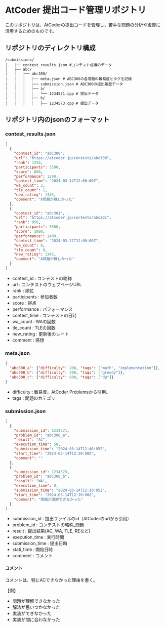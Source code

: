 # AtCoder 提出コード管理リポジトリ

このリポジトリは、AtCoderの提出コードを管理し、苦手な問題の分析や復習に活用するためのものです。

## リポジトリのディレクトリ構成
```
/submissions/
│   ├── contest_results.json #コンテスト成績のデータ
│   ├── abc/
│   │   ├── abc300/
|   │   │   ├── meta.json # ABC300の各問題の難易度とタグを記録
|   │   │   ├── submission.json # ABC300の提出履歴データ
|   │   │   ├── a/
│   │   │   │   └── 1234571.cpp # 提出データ
|   │   │   ├── b/
│   │   │   │   ├── 1234573.cpp # 提出データ
```

## リポジトリ内のjsonのフォーマット

### contest_results.json

```json
[
  {
    "contest_id": "abc300",
    "url": "https://atcoder.jp/contests/abc300",
    "rank": 1250,
    "participants": 5500,
    "score": 800,
    "performance": 1200,
    "contest_time": "2024-03-14T12:00:00Z",
    "wa_count": 3,
    "tle_count": 1,
    "new_rating": 1345,
    "comment": "A問題が難しかった"
  },
  {
    "contest_id": "abc301",
    "url": "https://atcoder.jp/contests/abc301",
    "rank": 950,
    "participants": 5500,
    "score": 1000,
    "performance": 1400,
    "contest_time": "2024-03-21T12:00:00Z",
    "wa_count": 0,
    "tle_count": 0,
    "new_rating": 1345,
    "comment": "A問題が難しかった"
  }
]
```

- contest_id : コンテストの略称
- url : コンテストのウェブページURL
- rank : 順位
- participants : 参加者数
- score : 得点
- performance : パフォーマンス
- contest_time : コンテストの日時
- wa_count : WAの回数
- tle_count : TLEの回数
- new_rating : 更新後のレート
- comment : 感想

### meta.json

```json
{
  "abc300_a": {"difficulty": 200, "tags": ["math", "implementation"]},
  "abc300_b": {"difficulty": 400, "tags": ["greedy"]},
  "abc300_c": {"difficulty": 600, "tags": ["dp"]}
}
```

- difficulty : 難易度。AtCoder Problemsから引用。
- tags : 問題のカテゴリ

### submission.json

```json
[
  {
    "submission_id": 1234571,
    "problem_id": "abc300_a",
    "result": "AC",
    "execution_time": 58,
    "submission_time": "2024-03-14T12:40:05Z",
    "start_time": "2024-03-14T12:30:00Z", 
    "comment": ""
  },
  {
    "submission_id": 1234573,
    "problem_id": "abc300_b",
    "result": "WA",
    "execution_time": 0,
    "submission_time": "2024-03-14T12:20:05Z",
    "start_time": "2024-03-14T12:10:00Z",
    "comment": "問題が理解できなかった"
  }
]
```

- submission_id : 提出ファイルのid（AtCoderのurlから引用）
- problem_id : コンテストの略称_問題
- result : 提出結果(AC, WA, TLE, REなど)
- execution_time : 実行時間
- submission_time : 提出日時
- stati_time : 開始日時
- comment : コメント

#### コメント

コメントは、特にACできなかった理由を書く。

【例】

- 問題が理解できなかった
- 解法が思いつかなかった
- 実装ができなかった
- 実装が間に合わなかった
